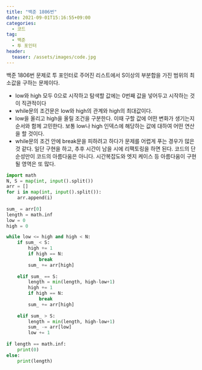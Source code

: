 ```yaml
---
title: "백준 1806번"
date: 2021-09-01T15:16:55+09:00
categories:
  - 코드
tag:
  - 백준
  - 투 포인터
header:
  teaser: /assets/images/code.jpg
---
```

백준 1806번 문제로 투 포인터로 주어진 리스트에서 S이상의 부분합을 가진 범위의 최소값을 구하는 문제이다.
* low와 high 모두 0으로 시작하고 탐색할 값에는 0번째 값을 넣어두고 시작하는 것이 직관적이다
* while문의 조건문은 low와 high의 관계와 high의 최대값이다. 
* low을 올리고 high을 올릴 조건을 구분한다. 이때 구할 값에 어떤 변화가 생기는지 순서와 함께 고민한다. 보통 low나 high 인덱스에 해당하는 값에 대하여 어떤 연산을 할 것이다. 
* while문의 조건 안에 break문을 피하려고 하다가 문제를 어렵게 푸는 경우가 많은 것 같다. 일단 구현을 하고, 추후 시간이 남을 시에 리팩토링을 하면 된다. 코드의 단순성만이 코드의 아름다움은 아니다. 시간복잡도와 엣지 케이스 등 아름다움이 구현될 영역은 또 많다. 

```python
import math
N, S = map(int, input().split())
arr = []
for i in map(int, input().split()):
    arr.append(i)
    
sum_ = arr[0]
length = math.inf
low = 0
high = 0

while low <= high and high < N:
    if sum_ < S:
        high += 1
        if high == N:
            break
        sum_ += arr[high]
        
    elif sum_ == S:
        length = min(length, high-low+1)
        high += 1
        if high == N:
            break
        sum_ += arr[high]
        
    elif sum_ > S:
        length = min(length, high-low+1)
        sum_ -= arr[low]
        low += 1
        
if length == math.inf:
    print(0)
else:
    print(length)
```
